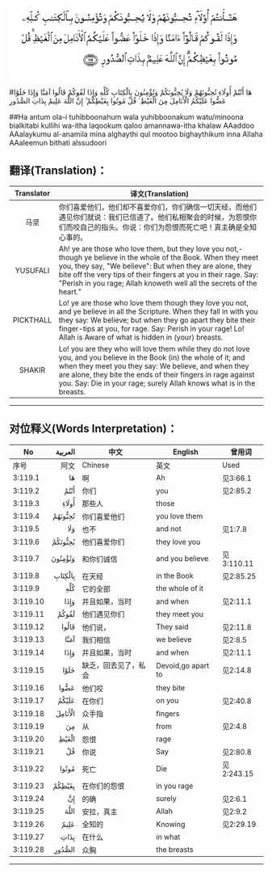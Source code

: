 ![003:119](images/003_119.gif)

#هَا أَنْتُمْ أُولَاءِ تُحِبُّونَهُمْ وَلَا يُحِبُّونَكُمْ وَتُؤْمِنُونَ بِالْكِتَابِ كُلِّهِ وَإِذَا لَقُوكُمْ قَالُوا آمَنَّا وَإِذَا خَلَوْا عَضُّوا عَلَيْكُمُ الْأَنَامِلَ مِنَ الْغَيْظِ ۚ قُلْ مُوتُوا بِغَيْظِكُمْ ۗ إِنَّ اللَّهَ عَلِيمٌ بِذَاتِ الصُّدُورِ 

##Ha antum ola-i tuhibboonahum wala yuhibboonakum watu/minoona bialkitabi kullihi wa-itha laqookum qaloo amannawa-itha khalaw AAaddoo AAalaykumu al-anamila mina alghaythi qul mootoo bighaythikum inna Allaha AAaleemun bithati alssudoori 

## 翻译(Translation)：

| Translator | 译文(Translation)                                            |
| :--------: | ------------------------------------------------------------ |
|    马坚    | 你们喜爱他们，他们却不喜爱你们，你们确信一切天经，而他们遇见你们就说：我们已信道了。他们私相聚会的时候，为怨恨你们而咬自己的指头。你说：你们为怨恨而死亡吧！真主确是全知心事的。 |
|  YUSUFALI  | Ah! ye are those who love them, but they love you not,- though ye believe in the whole of the Book. When they meet you, they say, "We believe": But when they are alone, they bite off the very tips of their fingers at you in their rage. Say: "Perish in you rage; Allah knoweth well all the secrets of the heart." |
| PICKTHALL  | Lo! ye are those who love them though they love you not, and ye believe in all the Scripture. When they fall in with you they say: We believe; but when they go apart they bite their finger-tips at you, for rage. Say: Perish in your rage! Lo! Allah is Aware of what is hidden in (your) breasts. |
|   SHAKIR   | Lo! you are they who will love them while they do not love you, and you believe in the Book (in) the whole of it; and when they meet you they say: We believe, and when they are alone, they bite the ends of their fingers in rage against you. Say: Die in your rage; surely Allah knows what is in the breasts. |

---

## 对位释义(Words Interpretation)：

| No   | العربية | 中文    | English | 曾用词 |
| ---- | ------: | ------- | ------- | ------ |
| 序号 |    阿文 | Chinese | 英文    | Used   |
| 3:119.1  | هَا      | 啊                  | Ah                 | 见3:66.1   |
| 3:119.2  | أَنْتُمْ    | 你们                 | you                | 见2:85.2   |
| 3:119.3  | أُولَاءِ   | 那些人               | those              |            |
| 3:119.4  | تُحِبُّونَهُمْ | 你们喜爱他们         | you love them      |            |
| 3:119.5  | وَلَا     | 也不                 | and not            | 见1:7.8    |
| 3:119.6  | يُحِبُّونَكُمْ | 他们喜爱你们         | they love you      |            |
| 3:119.7  | وَتُؤْمِنُونَ | 和你们诚信           | and you believe    | 见3:110.11 |
| 3:119.8  | بِالْكِتَابِ | 在天经               | in the Book        | 见2:85.25  |
| 3:119.9  | كُلِّهِ     | 它的全部             | the whole of it    |            |
| 3:119.10 | وَإِذَا    | 并且如果，当时       | and when           | 见2:11.1   |
| 3:119.11 | لَقُوكُمْ   | 他们遇见你们         | they meet you      |            |
| 3:119.12 | قَالُوا   | 他们说，             | They said          | 见2:11.8   |
| 3:119.13 | آمَنَّا    | 我们相信             | we believe         | 见2:8.5    |
| 3:119.14 | وَإِذَا    | 并且如果，当时       | and when           | 见2:11.1   |
| 3:119.15 | خَلَوْا    | 缺乏，回去见了，私会 | Devoid,go apart to | 见2:14.8   |
| 3:119.16 | عَضُّوا    | 他们咬               | they bite          |            |
| 3:119.17 | عَلَيْكُمُ   | 在你们               | on you             | 见2:40.8   |
| 3:119.18 | الْأَنَامِلَ | 众手指               | fingers            |            |
| 3:119.19 | مِنَ      | 从                   | from               | 见2:4.8    |
| 3:119.20 | الْغَيْظِ   | 怨恨                 | rage               |            |
| 3:119.21 | قُلْ      | 你说                 | Say                | 见2:80.8   |
| 3:119.22 | مُوتُوا   | 死亡                 | Die                | 见2:243.15 |
| 3:119.23 | بِغَيْظِكُمْ  | 在你们的怨恨         | in you rage        |            |
| 3:119.24 | إِنَّ      | 的确                 | surely             | 见2:6.1    |
| 3:119.25 | اللَّهَ    | 安拉，真主           | Allah              | 见2:9.2 |
| 3:119.26 | عَلِيمٌ    | 全知的               | Knowing            | 见2:29.19  |
| 3:119.27 | بِذَاتِ    | 在什么               | in what            |            |
| 3:119.28 | الصُّدُورِ  | 众胸                 | the breasts        |            |

---
